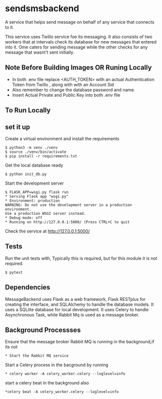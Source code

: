 # sendsmsbackend

A service that helps send message on behalf of any service that connects to it.

This service uses Twillo service foe its messaging. It also consists of two workers that at intervals check its database for new messages that entered into it. Ome caters for sending message while the other checks for any message that wasnt't sent initially.

## Note Before Building Images OR Runing Locally
- In both .env file replace <AUTH_TOKEN> with an actual Authentication Token from Twillo , along with with an Account Sid
- Also remember to change the database password and name.
- Insert Actual Private and Public Key into both .env file


## To Run Locally 

set it up
------

Create a virtual environment and install the requirements

    $ python3 -m venv ./venv
    $ source ./venv/bin/activate
    $ pip install -r requirements.txt


Get the local database ready

    $ python init_db.py

Start the development server

    $ FLASK_APP=wsgi.py flask run
    * Serving Flask app "wsgi.py"
    * Environment: production
    WARNING: Do not use the development server in a production environment.
    Use a production WSGI server instead.
    * Debug mode: off
    * Running on http://127.0.0.1:5000/ (Press CTRL+C to quit

Check the service at http://127.0.0.1:5000/


Tests
------

Run the unit tests with, Typically this is required, but for this module it is not required.

    $ pytest


Dependencies
------

MessageBackend uses Flask as a web framework, Flask RESTplus for creating the interface, and SQLAlchemy to handle the database models. It uses a SQLlite database for local development. It uses Celery to handle Asynchronous Task, while Rabbit Mq is used as a message broker.

Background Processses 
------

Ensure that the message broker Rabbit MQ is running in the background,if its not

    * Start the Rabbit MQ service
 
Start a Celery process in the bacground by running

    * celery worker -A celery_worker.celery --loglevel=info

start a celery beat in the background also

    *celery beat -A celery_worker.celery --loglevel=info

